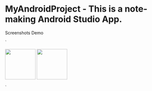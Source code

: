 # MyAndroidProject - This is a note-making Android Studio App.
Screenshots Demo


`<p float="left">
  <img src="C:\Users\user\Desktop\screenshot\" width="100" height="100"/>
  <img src="C:\Users\user\Desktop\screenshot" width="100"  height="100"/>
</p>`
